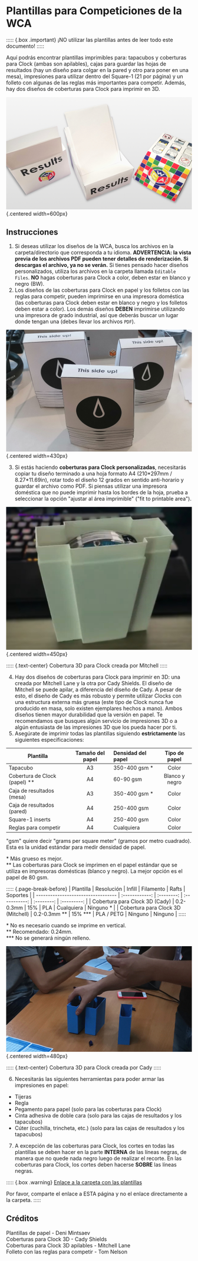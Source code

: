 # Plantillas para Competiciones de la WCA

::::: {.box .important}
¡NO utilizar las plantillas antes de leer todo este documento!
:::::

Aquí podrás encontrar plantillas imprimibles para: tapacubos y coberturas para Clock (ambas son apilables), cajas para guardar las hojas de resultados (hay un diseño para colgar en la pared y otro para poner en una mesa), impresiones para utilizar dentro del Square-1 (21 por página) y un folleto con algunas de las reglas más importantes para competir. Además, hay dos diseños de coberturas para Clock para imprimir en 3D.

![](images/results_boxes_and_cube_cover.jpg){.centered width=600px}

## Instrucciones

1. Si deseas utilizar los diseños de la WCA, busca los archivos en la carpeta/directorio que corresponda a tu idioma. **ADVERTENCIA: la vista previa de los archivos PDF pueden tener detalles de renderización. Si descargas el archivo, ya no se verán.** Si tienes pensado hacer diseños personalizados, utiliza los archivos en la carpeta llamada `Editable Files`. **NO** hagas coberturas para Clock a color, deben estar en blanco y negro (BW).
2. Los diseños de las coberturas para Clock en papel y los folletos con las reglas para competir, pueden imprimirse en una impresora doméstica (las coberturas para Clock deben estar en blanco y negro y los folletos deben estar a color). Los demás diseños **DEBEN** imprimirse utilizando una impresora de grado industrial, así que deberás buscar un lugar donde tengan una (debes llevar los archivos `PDF`).

![](images/paper_clock_covers.jpg){.centered width=430px}

3. Si estás haciendo **coberturas para Clock personalizadas**, necesitarás copiar tu diseño terminado a una hoja formato A4 (210\*297mm / 8.27\*11.69in), rotar todo el diseño 12 grados en sentido anti-horario y guardar el archivo como PDF. Si piensas utilizar una impresora doméstica que no puede imprimir hasta los bordes de la hoja, prueba a seleccionar la opción "ajustar al área imprimible" ("fit to printable area").

![](images/clock_in_3d_cover.jpg){.centered width=450px}

::::: {.text-center}
Cobertura 3D para Clock creada por Mitchell
:::::

4. Hay dos diseños de coberturas para Clock para imprimir en 3D: una creada por Mitchell Lane y la otra por Cady Shields. El diseño de Mitchell se puede apilar, a diferencia del diseño de Cady. A pesar de esto, el diseño de Cady es más robusto y permite utilizar Clocks con una estructura externa más gruesa (este tipo de Clock nunca fue producido en masa, solo existen ejemplares hechos a mano). Ambos diseños tienen mayor durabilidad que la versión en papel. Te recomendamos que busques algún servicio de impresiones 3D o a algún entusiasta de las impresiones 3D que los pueda hacer por ti.
5. Asegúrate de imprimir todas las plantillas siguiendo **estrictamente** las siguientes especificaciones:

| Plantilla                       | Tamaño del papel | Densidad del papel  | Tipo de papel  |
| ------------------------------- | :--------------: | :------------------ | :------------: |
| Tapacubo                        | A3               | 350-400 gsm \*      | Color          |
| Cobertura de Clock (papel) \*\* | A4               | 60-90 gsm           | Blanco y negro |
| Caja de resultados (mesa)       | A3               | 350-400 gsm \*      | Color          |
| Caja de resultados (pared)      | A4               | 250-400 gsm         | Color          |
| Square-1 inserts                | A4               | 250-400 gsm         | Color          |
| Reglas para competir            | A4               | Cualquiera          | Color          |

"gsm" quiere decir "grams per square meter" (gramos por metro cuadrado). Esta es la unidad estándar para medir densidad de papel.

\* Más grueso es mejor.<br/>
\*\* Las coberturas para Clock se imprimen en el papel estándar que se utiliza en impresoras domésticas (blanco y negro). La mejor opción es el papel de 80 gsm.

::::: {.page-break-before}
| Plantilla                          | Resolución     | Infill     | Filamento     | Rafts      | Soportes    |
| ---------------------------------- | :------------: | :--------: | :-----------: | :--------: | :---------: |
| Cobertura para Clock 3D (Cady)     | 0.2-0.3mm      | 15%        | PLA           | Cualquiera | Ninguno \*  |
| Cobertura para Clock 3D (Mitchell) | 0.2-0.3mm \*\* | 15% \*\*\* | PLA / PETG    | Ninguno    | Ninguno     |
:::::

\* No es necesario cuando se imprime en vertical.<br/>
\*\* Recomendado: 0.24mm.<br/>
\*\*\* No se generará ningún relleno.

![](images/3d_clock_covers.jpg){.centered width=480px}

::::: {.text-center}
Cobertura 3D para Clock creada por Cady
:::::

6. Necesitarás las siguientes herramientas para poder armar las impresiones en papel:

-   Tijeras
-   Regla
-   Pegamento para papel (solo para las coberturas para Clock)
-   Cinta adhesiva de doble cara (solo para las cajas de resultados y los tapacubos)
-   Cúter (cuchilla, trincheta, etc.) (solo para las cajas de resultados y los tapacubos)

7. A excepción de las coberturas para Clock, los cortes en todas las plantillas se deben hacer en la parte **INTERNA** de las líneas negras, de manera que no quede nada negro luego de realizar el recorte. En las coberturas para Clock, los cortes deben hacerse **SOBRE** las líneas negras.

::::: {.box .warning}
[Enlace a la carpeta con las plantillas](https://drive.google.com/drive/folders/1EVqEWSqruZ8_vEJpUmqhFUqaikzgUkkP?usp=sharing)

Por favor, comparte el enlace a ESTA página y no el enlace directamente a la carpeta.
:::::

## Créditos

Plantillas de papel - Deni Mintsaev<br/>
Coberturas para Clock 3D - Cady Shields<br/>
Coberturas para Clock 3D apilables - Mitchell Lane<br/>
Folleto con las reglas para competir - Tom Nelson
